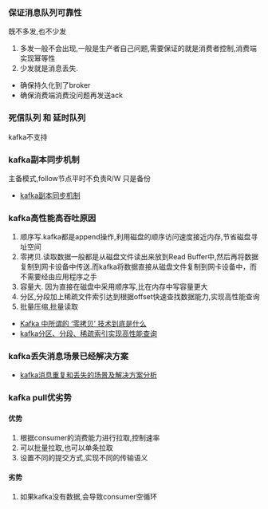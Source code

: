 ### 保证消息队列可靠性
既不多发,也不少发
1. 多发一般不会出现,一般是生产者自己问题,需要保证的就是消费者控制,消费端实现幂等性
2. 少发就是消息丢失.
+ 确保持久化到了broker
+ 确保消费端消费没问题再发送ack

### 死信队列 和 延时队列
kafka不支持

### kafka副本同步机制
主备模式,follow节点平时不负责R/W 只是备份
* [kafka副本同步机制](https://juejin.cn/post/6844903864911544334)


### kafka高性能高吞吐原因
1. 顺序写.kafka都是append操作,利用磁盘的顺序访问速度接近内存,节省磁盘寻址空间
2. 零拷贝.读取数据一般都是从磁盘文件读出来放到Read Buffer中,然后再将数据复制到网卡设备中传送.而kafka将数据直接从磁盘文件复制到网卡设备中，而不需要经由应用程序之手
3. 容量大. 因为直接在磁盘中采用顺序写,比在内存中写容量更大
4. 分区,分段加上稀疏文件索引达到根据offset快速查找数据能力,实现高性能查询
5. 批量压缩,批量读取
* [Kafka 中所谓的 ‘零拷贝’ 技术到底是什么](https://segmentfault.com/a/1190000039293191)
* [kafka分区、分段、稀疏索引实现高性能查询](https://www.jianshu.com/p/255de4d3874b)

### kafka丢失消息场景已经解决方案
* [kafka消息重复和丢失的场景及解决方案分析](https://blog.csdn.net/qq_39188150/article/details/111415881)


### kafka pull优劣势
#### 优势
1. 根据consumer的消费能力进行拉取,控制速率
2. 可以批量拉取,也可以单条拉取
3. 设置不同的提交方式,实现不同的传输语义

#### 劣势
1. 如果kafka没有数据,会导致consumer空循环